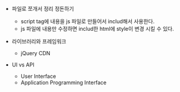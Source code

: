 * 파일로 쪼개서 정리 정돈하기
    * script tag에 내용을 js 파일로 만들어서 includ해서 사용한다.
    * js 파일에 내용만 수정하면 includ한 html에 style이 변경 시킬 수 있다.

* 라이브러리와 프레임워크
    * jQuery CDN

* UI vs API
    * User Interface
    * Application Programming Interface